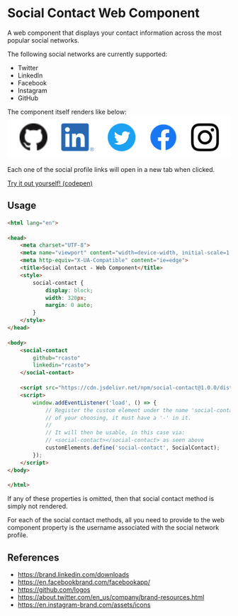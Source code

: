 # Social Contact Web Component
A web component that displays your contact information across the most popular social networks.

The following social networks are currently supported:
- Twitter
- LinkedIn
- Facebook
- Instagram
- GitHub

The component itself renders like below:  
![Social Contact Rendered Screenshot](./images/social-contact-screenshot.png)

Each one of the social profile links will open in a new tab when clicked.

[Try it out yourself! (codepen)](https://codepen.io/rcasto/pen/zYvdJqV)

## Usage
```html
<html lang="en">

<head>
    <meta charset="UTF-8">
    <meta name="viewport" content="width=device-width, initial-scale=1.0">
    <meta http-equiv="X-UA-Compatible" content="ie=edge">
    <title>Social Contact - Web Component</title>
    <style>
        social-contact {
            display: block;
            width: 320px;
            margin: 0 auto;
        }
    </style>
</head>

<body>
    <social-contact
        github="rcasto"
        linkedin="rcasto">
    </social-contact>

    <script src="https://cdn.jsdelivr.net/npm/social-contact@1.0.0/dist/social-contact.min.js"></script>
    <script>
        window.addEventListener('load', () => {
            // Register the custom element under the name 'social-contact', or name
            // of your choosing, it must have a '-' in it.
            //
            // It will then be usable, in this case via:
            // <social-contact></social-contact> as seen above
            customElements.define('social-contact', SocialContact);
        });
    </script>
</body>

</html>
```

If any of these properties is omitted, then that social contact method is simply not rendered.

For each of the social contact methods, all you need to provide to the web component property is the username associated with the social network profile.

## References
- https://brand.linkedin.com/downloads
- https://en.facebookbrand.com/facebookapp/
- https://github.com/logos
- https://about.twitter.com/en_us/company/brand-resources.html
- https://en.instagram-brand.com/assets/icons